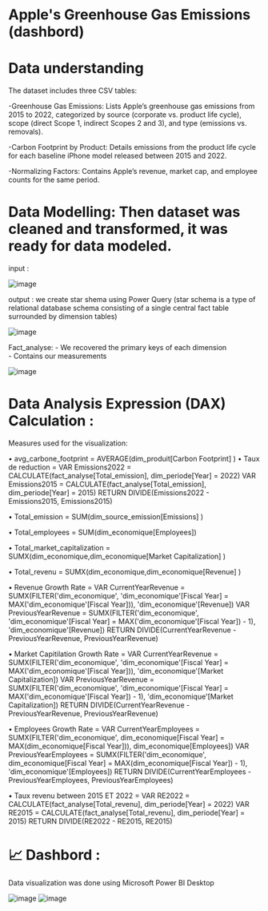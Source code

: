 # Apple's Greenhouse Gas Emissions (dashbord)

# Data understanding
The dataset includes three CSV tables:

-Greenhouse Gas Emissions: Lists Apple’s greenhouse gas emissions from 2015 to 2022, categorized by source (corporate vs. product life cycle), scope (direct Scope 1, indirect Scopes 2 and 3), and type (emissions vs. removals).

-Carbon Footprint by Product: Details emissions from the product life cycle for each baseline iPhone model released between 2015 and 2022.

-Normalizing Factors: Contains Apple’s revenue, market cap, and employee counts for the same period.
# Data Modelling: Then dataset was cleaned and transformed, it was ready for data modeled.
input :

![image](https://github.com/user-attachments/assets/a71ae574-8185-4596-8bd3-9a262877850a)

output : we create star shema using Power Query (star schema is a type of relational database schema consisting of a single central fact table surrounded by dimension tables)

![image](https://github.com/user-attachments/assets/6f2ab3a7-ea7c-476a-8627-dea79da9dd52)

Fact_analyse: - We recovered the primary keys of each dimension                                                                                                          
              - Contains our measurements  
              
![image](https://github.com/user-attachments/assets/291d2626-7bb4-4682-8d69-32edc144b456)
# Data Analysis Expression (DAX) Calculation :
Measures used for the visualization:

•	avg_carbone_footprint = AVERAGE(dim_produit[Carbon Footprint] )
•	Taux de reduction = 
VAR Emissions2022 = CALCULATE(fact_analyse[Total_emission], dim_periode[Year] = 2022)
VAR Emissions2015 = CALCULATE(fact_analyse[Total_emission], dim_periode[Year] = 2015)
RETURN
DIVIDE(Emissions2022 - Emissions2015, Emissions2015)

•	Total_emission = SUM(dim_source_emission[Emissions] )

•	Total_employees = SUM(dim_economique[Employees])

•	Total_market_capitalization = SUMX(dim_economique,dim_economique[Market Capitalization] )

•	Total_revenu = SUMX(dim_economique,dim_economique[Revenue] )

•	Revenue Growth Rate = VAR CurrentYearRevenue = SUMX(FILTER('dim_economique', 'dim_economique'[Fiscal Year] = MAX('dim_economique'[Fiscal Year])), 'dim_economique'[Revenue]) VAR PreviousYearRevenue = SUMX(FILTER('dim_economique', 'dim_economique'[Fiscal Year] = MAX('dim_economique'[Fiscal Year]) - 1), 'dim_economique'[Revenue]) RETURN DIVIDE(CurrentYearRevenue - PreviousYearRevenue, PreviousYearRevenue) 

•	Market Capitilation Growth Rate = VAR CurrentYearRevenue = SUMX(FILTER('dim_economique', 'dim_economique'[Fiscal Year] = MAX('dim_economique'[Fiscal Year])), 'dim_economique'[Market Capitalization]) VAR PreviousYearRevenue = SUMX(FILTER('dim_economique', 'dim_economique'[Fiscal Year] = MAX('dim_economique'[Fiscal Year]) - 1), 'dim_economique'[Market Capitalization]) RETURN DIVIDE(CurrentYearRevenue - PreviousYearRevenue, PreviousYearRevenue) 

•	Employees Growth Rate = VAR CurrentYearEmployees = SUMX(FILTER('dim_economique', dim_economique[Fiscal Year] = MAX(dim_economique[Fiscal Year])), dim_economique[Employees]) VAR PreviousYearEmployees = SUMX(FILTER('dim_economique', dim_economique[Fiscal Year] = MAX(dim_economique[Fiscal Year]) - 1), 'dim_economique'[Employees]) RETURN DIVIDE(CurrentYearEmployees - PreviousYearEmployees, PreviousYearEmployees)

•	Taux revenu between 2015 ET 2022 = 
VAR RE2022 = CALCULATE(fact_analyse[Total_revenu], dim_periode[Year] = 2022)
VAR RE2015 = CALCULATE(fact_analyse[Total_revenu], dim_periode[Year] = 2015)
RETURN
DIVIDE(RE2022 - RE2015, RE2015)

# 📈 Dashbord :
Data visualization was done using Microsoft Power BI Desktop 

![image](https://github.com/user-attachments/assets/562f4d4b-245a-4275-8f18-7a639bfd195f)
![image](https://github.com/user-attachments/assets/bbfbc90d-62e2-4a07-ae0f-e297325ef6c2)






                                          



